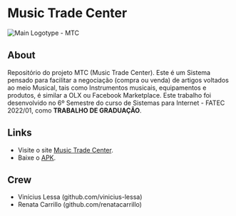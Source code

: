# Music Trade Center

![Main Logotype - MTC](https://user-images.githubusercontent.com/48829382/180827032-4b3e109b-1a6f-4ccc-b6e9-8a4954fe6005.png)

## About
Repositório do projeto MTC (Music Trade Center). Este é um Sistema pensado para facilitar a negociação (compra ou venda) de artigos voltados ao meio Musical, tais como Instrumentos musicais, equipamentos e produtos, é similar a OLX ou Facebook Marketplace. Este trabalho foi desenvolvido no 6º Semestre do curso de  Sistemas para Internet - FATEC 2022/01, como **TRABALHO DE GRADUAÇÃO**.

## Links
- Visite o site [Music Trade Center](https://musictradecenter.herokuapp.com).
- Baixe o [APK](https://musictradecenter.herokuapp.com).

## Crew
- Vinícius Lessa (github.com/vinicius-lessa)
- Renata Carrillo (github.com/renatacarrillo)
